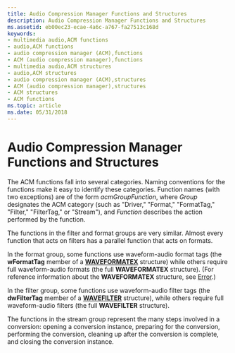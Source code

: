 ```yaml
---
title: Audio Compression Manager Functions and Structures
description: Audio Compression Manager Functions and Structures
ms.assetid: eb00ec23-ecae-4a6c-a767-fa27513c168d
keywords:
- multimedia audio,ACM functions
- audio,ACM functions
- audio compression manager (ACM),functions
- ACM (audio compression manager),functions
- multimedia audio,ACM structures
- audio,ACM structures
- audio compression manager (ACM),structures
- ACM (audio compression manager),structures
- ACM structures
- ACM functions
ms.topic: article
ms.date: 05/31/2018
---
```


# Audio Compression Manager Functions and Structures

The ACM functions fall into several categories. Naming conventions for the functions make it easy to identify these categories. Function names (with two exceptions) are of the form *acmGroupFunction*, where *Group* designates the ACM category (such as "Driver," "Format," "FormatTag," "Filter," "FilterTag," or "Stream"), and *Function* describes the action performed by the function.

The functions in the filter and format groups are very similar. Almost every function that acts on filters has a parallel function that acts on formats.

In the format group, some functions use waveform-audio format tags (the **wFormatTag** member of a [**WAVEFORMATEX**](/windows/win32/api/mmeapi/ns-mmeapi-waveformatex) structure) while others require full waveform-audio formats (the full **WAVEFORMATEX** structure). (For reference information about the **WAVEFORMATEX** structure, see [Error](error.md).)

In the filter group, some functions use waveform-audio filter tags (the **dwFilterTag** member of a [**WAVEFILTER**](/windows/desktop/api/Mmreg/ns-mmreg-wavefilter) structure), while others require full waveform-audio filters (the full **WAVEFILTER** structure).

The functions in the stream group represent the many steps involved in a conversion: opening a conversion instance, preparing for the conversion, performing the conversion, cleaning up after the conversion is complete, and closing the conversion instance.

 

 